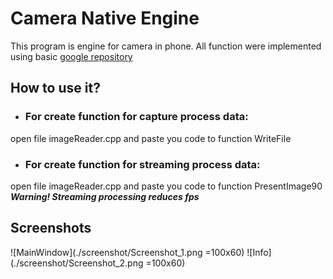 # Camera Native Engine

This program is engine for camera in phone.
All function were implemented using basic [google repository](https://github.com/googlesamples/android-ndk/tree/master/camera) 

## How to use it?

* ### For create function for capture process data:
open file imageReader.cpp and paste you code to function WriteFile
* ### For create function for streaming process data:
open file imageReader.cpp and paste you code to function PresentImage90
***Warning! Streaming processing reduces fps***

## Screenshots
![MainWindow](./screenshot/Screenshot_1.png =100x60)
![Info](./screenshot/Screenshot_2.png =100x60)